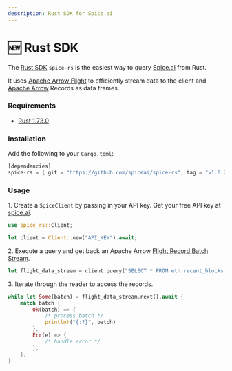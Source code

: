 ```yaml
---
description: Rust SDK for Spice.ai
---
```


# 🆕 Rust SDK

The [Rust SDK](https://github.com/spiceai/spice-rs) `spice-rs` is the easiest way to query [Spice.ai](https://spice.ai) from Rust.

It uses [Apache Arrow Flight](https://arrow.apache.org/docs/format/Flight.html) to efficiently stream data to the client and [Apache Arrow](https://arrow.apache.org/) Records as data frames.

### Requirements

* [Rust 1.73.0](https://blog.rust-lang.org/2023/10/05/Rust-1.73.0.html)

### Installation

Add the following to your `Cargo.toml`:

```rust
[dependencies]
spice-rs = { git = "https://github.com/spiceai/spice-rs", tag = "v1.0.2" }
```

### Usage

1\. Create a `SpiceClient` by passing in your API key. Get your free API key at [spice.ai](https://spice.ai/).

```rust
use spice_rs::Client;

let client = Client::new("API_KEY").await;
```

2\. Execute a query and get back an Apache Arrow [Flight Record Batch Stream](https://arrow.apache.org/rust/arrow\_flight/decode/struct.FlightRecordBatchStream.html).

```rust
let flight_data_stream = client.query("SELECT * FROM eth.recent_blocks LIMIT 10;").await.expect("Error executing query");
```

3\. Iterate through the reader to access the records.

```rust
while let Some(batch) = flight_data_stream.next().await {
    match batch {
        Ok(batch) => {
            /* process batch */
            println!("{:?}", batch)
        },
        Err(e) => {
            /* handle error */
        },
    };
}
```
